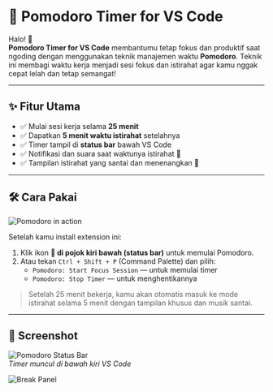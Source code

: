 # 🍅 Pomodoro Timer for VS Code

Halo! 👋  
**Pomodoro Timer for VS Code** membantumu tetap fokus dan produktif saat ngoding dengan menggunakan teknik manajemen waktu **Pomodoro**. Teknik ini membagi waktu kerja menjadi sesi fokus dan istirahat agar kamu nggak cepat lelah dan tetap semangat!

---

## ✨ Fitur Utama

- ✅ Mulai sesi kerja selama **25 menit**
- ✅ Dapatkan **5 menit waktu istirahat** setelahnya
- ✅ Timer tampil di **status bar** bawah VS Code
- ✅ Notifikasi dan suara saat waktunya istirahat 🎵
- ✅ Tampilan istirahat yang santai dan menenangkan 🌿

---

## 🛠 Cara Pakai

![Pomodoro in action](usage.gif)

Setelah kamu install extension ini:

1. Klik ikon **🍅 di pojok kiri bawah (status bar)** untuk memulai Pomodoro.
2. Atau tekan `Ctrl + Shift + P` (Command Palette) dan pilih:
   - `Pomodoro: Start Focus Session` — untuk memulai timer
   - `Pomodoro: Stop Timer` — untuk menghentikannya

> Setelah 25 menit bekerja, kamu akan otomatis masuk ke mode istirahat selama 5 menit dengan tampilan khusus dan musik santai.

---

## 📸 Screenshot

![Pomodoro Status Bar](https://user-images.githubusercontent.com/your-username/pomodoro-statusbar.png)  
_Timer muncul di bawah kiri VS Code_

![Break Panel](https://user-images.githubusercontent)
